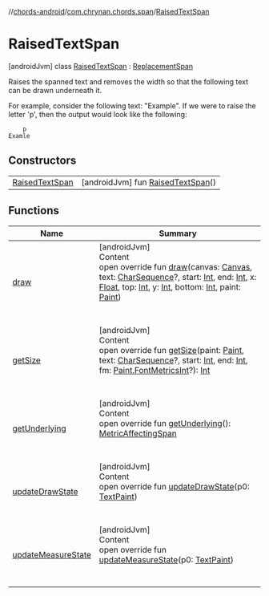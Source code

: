 //[chords-android](../../../index.md)/[com.chrynan.chords.span](../index.md)/[RaisedTextSpan](index.md)



# RaisedTextSpan  
 [androidJvm] class [RaisedTextSpan](index.md) : [ReplacementSpan](https://developer.android.com/reference/kotlin/android/text/style/ReplacementSpan.html)

Raises the spanned text and removes the width so that the following text can be drawn underneath it.



For example, consider the following text: "Example". If we were to raise the letter 'p', then the output would look like the following:

        p  
    Examle   


## Constructors  
  
| | |
|---|---|
| <a name="com.chrynan.chords.span/RaisedTextSpan/RaisedTextSpan/#/PointingToDeclaration/"></a>[RaisedTextSpan](-raised-text-span.md)| <a name="com.chrynan.chords.span/RaisedTextSpan/RaisedTextSpan/#/PointingToDeclaration/"></a> [androidJvm] fun [RaisedTextSpan](-raised-text-span.md)()   <br>|


## Functions  
  
|  Name |  Summary | 
|---|---|
| <a name="com.chrynan.chords.span/RaisedTextSpan/draw/#android.graphics.Canvas#kotlin.CharSequence?#kotlin.Int#kotlin.Int#kotlin.Float#kotlin.Int#kotlin.Int#kotlin.Int#android.graphics.Paint/PointingToDeclaration/"></a>[draw](draw.md)| <a name="com.chrynan.chords.span/RaisedTextSpan/draw/#android.graphics.Canvas#kotlin.CharSequence?#kotlin.Int#kotlin.Int#kotlin.Float#kotlin.Int#kotlin.Int#kotlin.Int#android.graphics.Paint/PointingToDeclaration/"></a>[androidJvm]  <br>Content  <br>open override fun [draw](draw.md)(canvas: [Canvas](https://developer.android.com/reference/kotlin/android/graphics/Canvas.html), text: [CharSequence](https://kotlinlang.org/api/latest/jvm/stdlib/kotlin/-char-sequence/index.html)?, start: [Int](https://kotlinlang.org/api/latest/jvm/stdlib/kotlin/-int/index.html), end: [Int](https://kotlinlang.org/api/latest/jvm/stdlib/kotlin/-int/index.html), x: [Float](https://kotlinlang.org/api/latest/jvm/stdlib/kotlin/-float/index.html), top: [Int](https://kotlinlang.org/api/latest/jvm/stdlib/kotlin/-int/index.html), y: [Int](https://kotlinlang.org/api/latest/jvm/stdlib/kotlin/-int/index.html), bottom: [Int](https://kotlinlang.org/api/latest/jvm/stdlib/kotlin/-int/index.html), paint: [Paint](https://developer.android.com/reference/kotlin/android/graphics/Paint.html))  <br><br><br>|
| <a name="com.chrynan.chords.span/RaisedTextSpan/getSize/#android.graphics.Paint#kotlin.CharSequence?#kotlin.Int#kotlin.Int#android.graphics.Paint.FontMetricsInt?/PointingToDeclaration/"></a>[getSize](get-size.md)| <a name="com.chrynan.chords.span/RaisedTextSpan/getSize/#android.graphics.Paint#kotlin.CharSequence?#kotlin.Int#kotlin.Int#android.graphics.Paint.FontMetricsInt?/PointingToDeclaration/"></a>[androidJvm]  <br>Content  <br>open override fun [getSize](get-size.md)(paint: [Paint](https://developer.android.com/reference/kotlin/android/graphics/Paint.html), text: [CharSequence](https://kotlinlang.org/api/latest/jvm/stdlib/kotlin/-char-sequence/index.html)?, start: [Int](https://kotlinlang.org/api/latest/jvm/stdlib/kotlin/-int/index.html), end: [Int](https://kotlinlang.org/api/latest/jvm/stdlib/kotlin/-int/index.html), fm: [Paint.FontMetricsInt](https://developer.android.com/reference/kotlin/android/graphics/Paint.FontMetricsInt.html)?): [Int](https://kotlinlang.org/api/latest/jvm/stdlib/kotlin/-int/index.html)  <br><br><br>|
| <a name="android.text.style/MetricAffectingSpan/getUnderlying/#/PointingToDeclaration/"></a>[getUnderlying](index.md#%5Bandroid.text.style%2FMetricAffectingSpan%2FgetUnderlying%2F%23%2FPointingToDeclaration%2F%5D%2FFunctions%2F-1126605923)| <a name="android.text.style/MetricAffectingSpan/getUnderlying/#/PointingToDeclaration/"></a>[androidJvm]  <br>Content  <br>open override fun [getUnderlying](index.md#%5Bandroid.text.style%2FMetricAffectingSpan%2FgetUnderlying%2F%23%2FPointingToDeclaration%2F%5D%2FFunctions%2F-1126605923)(): [MetricAffectingSpan](https://developer.android.com/reference/kotlin/android/text/style/MetricAffectingSpan.html)  <br><br><br>|
| <a name="android.text.style/ReplacementSpan/updateDrawState/#android.text.TextPaint/PointingToDeclaration/"></a>[updateDrawState](index.md#%5Bandroid.text.style%2FReplacementSpan%2FupdateDrawState%2F%23android.text.TextPaint%2FPointingToDeclaration%2F%5D%2FFunctions%2F-1126605923)| <a name="android.text.style/ReplacementSpan/updateDrawState/#android.text.TextPaint/PointingToDeclaration/"></a>[androidJvm]  <br>Content  <br>open override fun [updateDrawState](index.md#%5Bandroid.text.style%2FReplacementSpan%2FupdateDrawState%2F%23android.text.TextPaint%2FPointingToDeclaration%2F%5D%2FFunctions%2F-1126605923)(p0: [TextPaint](https://developer.android.com/reference/kotlin/android/text/TextPaint.html))  <br><br><br>|
| <a name="android.text.style/ReplacementSpan/updateMeasureState/#android.text.TextPaint/PointingToDeclaration/"></a>[updateMeasureState](index.md#%5Bandroid.text.style%2FReplacementSpan%2FupdateMeasureState%2F%23android.text.TextPaint%2FPointingToDeclaration%2F%5D%2FFunctions%2F-1126605923)| <a name="android.text.style/ReplacementSpan/updateMeasureState/#android.text.TextPaint/PointingToDeclaration/"></a>[androidJvm]  <br>Content  <br>open override fun [updateMeasureState](index.md#%5Bandroid.text.style%2FReplacementSpan%2FupdateMeasureState%2F%23android.text.TextPaint%2FPointingToDeclaration%2F%5D%2FFunctions%2F-1126605923)(p0: [TextPaint](https://developer.android.com/reference/kotlin/android/text/TextPaint.html))  <br><br><br>|

